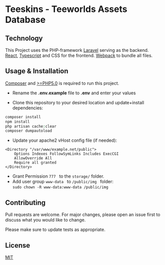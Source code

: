 # Teeskins - Teeworlds Assets Database

## Technology
This Project uses the PHP-framework [Laravel](https://laravel.com/) serving as the backend.  
[React](https://reactjs.org/), [Typescript](https://www.typescriptlang.org/) and CSS for the frontend.
[Webpack](https://webpack.js.org/) to bundle all files.

## Usage & Installation

[Composer](https://getcomposer.org/) and [>=PHP5.0](https://secure.php.net/) is required to run this project.

* Rename the __.env.example__ file to __.env__ and enter your values

* Clone this repository to your desired location and update+install dependencies:
```php
composer install
npm install
php artisan cache:clear
composer dumpautoload
```

* Update your apache2 vHost config file (if needed):

```config
<Directory "/var/www/example.net/public">
    Options Indexes FollowSymLinks Includes ExecCGI
    AllowOverride All
    Require all granted
</Directory>
```

* Grant Permission ```777 ``` to the ```storage/``` folder.   
* Add user group ```www-data ``` to ```/public/img ``` folder:   
```sudo chown -R www-data:www-data /public/img ```


## Contributing
Pull requests are welcome. For major changes, please open an issue first to discuss what you would like to change.

Please make sure to update tests as appropriate.

## License
[MIT](https://choosealicense.com/licenses/mit/)
